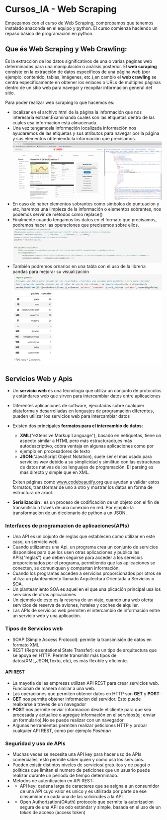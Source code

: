 # Cursos_IA - Web Scraping

Empezamos con el curso de Web Scraping, comprobamos que tenemos instalado anaconda en el equipo y python.
El curso comienza haciendo un repaso básico de programación en python. 

## Que és Web Scraping y Web Crawling:
Es la extracción de los datos significativos de una o varias paginas web determinadas para una manipulación o análisis posterior.
El **web scraping** consiste en la extracción de datos específicos de una página web (por ejemplo: contenido, tablas, imágenes, etc.),en cambio el **web crawling** 
se centra específicamente en obtener los enlaces o URLs de múltiples páginas dentro de un sitio web para navegar y recopilar información general del sitio.

Para poder realizar web scraping lo que hacemos es:

- localizar en el archivo html de la página la información que nos interesaría extraer.Examinando cuales son las etiquetas dentro de las cuales esa informacion está almacenada. 
- Una vez tengamosla información localizada información nos ayudaremos de las etiquetas y sus atributos para navegar por la página y sus elementos obteniendo la información que precisamos.
![Examinacion de html y busqueda de etiquetas](WebScraping/images/localizacion_etiquetas.png)
- En caso de haber elementos sobrantes como simbolos de puntuacion y etc, haremos una limpieza de la información o elementos sobrantes, nos podemos servir de métodos como replace()
- Finalmente cuando tengamos los datos en el formato que precisamos, podremos hacer las operaciones que precisemos sobre ellos.
![](/images/img3.png)
- También podremos ornarlos en una tabla con el uso de la librería pandas para mejorar su visualización 
![Tabla para visualizar las palabras mas empleadas en un discurso](/images/salida_pantalla_extraccion_texto.png)

## Servicios Web y Apis

- Un **servicio web** es una tecnologia que utiliza un conjunto de protocolos y estándares web que sirven para intercambiar datos entre aplicaciones
- Diferentes aplicaciones de software, ejecutadas sobre cualquier plataforma y desarrolladas en lenguajes de programación diferentes, pueden utilizar los servicios web para intercambiar datos
- Existen dos principales **formatos para el intercambio de datos**:
    - **XML**("eXtensive Markup Language"), basado en eetiquetas, tiene un aspecto similar a HTML pero más estructurado,es más autodescriptivo, cobra ventaja en algunas aplicaciones como por
    -  ejemplo en procesadores de texto
    - **JSON**("JavaScript Object Notation), suele ser el mas usado para servicios wev debido a su simplicidad y similitud con las estructuras de datos nativas de los lenguajes de programación.
    El parsing es más directo y simple que en XML.

    Exiten páginas como www.codebeautify.org que ayudan a validar estos formatos, transformar de uno a otro y mostrar los datos en forma de estructura de arbol.

- **Serialización** : es un proceso de codificación de un objeto con el fin de transmitislo a través de una conexión en red. Por ejmplo: la transformación de un diccionario de python a un JSON.


  
### Interfaces de programacion de aplicaciones(APIs)
- Una API es un cojunto de reglas que establecen como utilizar en este caso, un servicio web.
- Cuando utilizamos una Api,  un programa crea un conjunto de servicios disponibles para que los usen otras aplicaciones y publica las APIs("reglas") que deben seguirse
   para acceder a los servicios proporcionados por el programa, permitiendo que las aplicaciones se conecten, se comuniquen y compartan información.
- Cuando los programas acceden a servicios proporcionados por otros se utiliza un planteamiento llamado Arquitectura Orientada a Servicios o SOA.
- Un planteamiento SOA es aquel en el que una plicación principal usa los servicios de otras aplicaciones.
- Un ejemplo de esto es la reserva de un viaje, cuando una web oferta servicios de reserva de aviones, hoteles y coches de alquiler.
- Las APIs de servicios web permiten el intercambio de información entre un servicio web y una aplicación.
 
 ### Tipos de Servicios web 
- SOAP (Simple Access Protocol): permite la transimisión de datos en formato XML
- REST (Representational State Transfer): es un tipo de arquitectura que se apoya en HTTP. Permite transmitir más tipos de datos(XML,JSON,Texto, etc), es más flexible y eficiente.

#### API REST
 - La mayotia de las empresas utilizan API REST para crear servicios web. Funcionan de manera similar a  una web.
 - Las operaciones que permiten obtener datos en HTTP son **GET** y **POST**-
 - **GET** nos permite obtener informacion del servidor. Esto puede realixarse a través de un navegador
 - **POST** nos permite enviar informacion desde el cliente para que sea procesada y actualice o agregue información en el servidos(ej: enviar un formulario).No se puede realizar con un navegador
 - Algunas herramientas permiten realizar peticiones HTTP y probar cualquier API REST, como por ejemplo _Postman_

### Seguridad y uso de APIs
  - Muchas veces se necesita una API key para hacer uso de APIs comerciales, esto permite saber quien y como usa los servicios.
  - Pueden existir distintos niveles de servicios( gratuitos y de pago) o politicas que limitan el numero de peticiones que un usuario puede realizar durante un periodo de tiempo determinado.
  - Metodos de autenticacion en API REST:
  - - API key: cadena larga de caracteres que se asigna a un consumidor de una API cuyo valor es unico y es utilizada por parte de ese cinsumidor en cada una de las solicirudes a la API
  - - Open Authorization(OAuth) protocolo que permite la autorizacion segura de una API de odo estándar y simple, basada en el uso de un _token_ de acceso (access token)  
   
  
   

  
